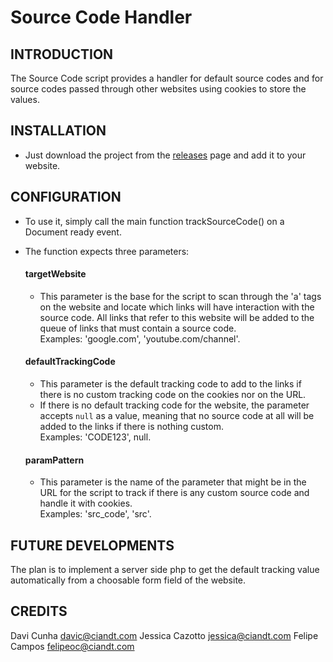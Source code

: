 # Source Code Handler

INTRODUCTION
------------

The Source Code script provides a handler for default source codes and for
source codes passed through other websites using cookies to store the values.


INSTALLATION
------------

 * Just download the project from the [releases](https://github.com/davic-cit/source_code/releases) page
 and add it to your website.


CONFIGURATION
-------------

 * To use it, simply call the main function trackSourceCode() on a Document ready
 event.
 * The function expects three parameters:
   #### targetWebsite
     - This parameter is the base for the script to scan through the 'a' tags on
     the website and locate which links will have interaction with the source
     code. All links that refer to this website will be added to the queue of
     links that must contain a source code.  
       Examples: 'google.com', 'youtube.com/channel'.

   #### defaultTrackingCode
     - This parameter is the default tracking code to add to the links if there is
     no custom tracking code on the cookies nor on the URL.
     * If there is no default tracking code for the website, the parameter
     accepts `null` as a value, meaning that no source code at all will be added
     to the links if there is nothing custom.  
       Examples: 'CODE123', null.

   #### paramPattern
     - This parameter is the name of the parameter that might be in the URL for
     the script to track if there is any custom source code and handle it with
     cookies.  
       Examples: 'src_code', 'src'.


FUTURE DEVELOPMENTS
-------------------

The plan is to implement a server side php to get the default tracking value
automatically from a choosable form field of the website.


CREDITS
---------------------------

Davi Cunha <davic@ciandt.com>
Jessica Cazotto <jessica@ciandt.com>
Felipe Campos <felipeoc@ciandt.com>
